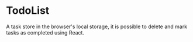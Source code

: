 # TodoList
A task store in the browser's local storage, it is possible to delete and mark tasks as completed using React.
